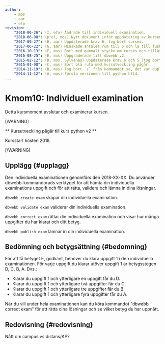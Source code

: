 ```yaml
---
author:
    - mos
    - aar
    - efo
revision:
    "2018-06-26": (I, efo) Ändrade till individuell examination.
    "2018-06-08": (prel, mos) Nytt dokument inför uppdatering av kursen.
    "2017-09-27": (H, aar) Uppdaterade krav 6, tog bort curses.
    "2017-06-22": (G, aar) Minskade antalet rum till 5 och la till fusk kommando.
    "2016-10-13": (F, mos) Bort med gammalt stycke om curses och tillåt väderstreck.
    "2015-08-25": (E, mos) Uppgraderade till dbwebb v2.
    "2015-02-12": (D, mos, Sylvanas) Uppdaterade krav 6 och 5 (tog bort curses).
    "2015-01-08": (C, mos) Bort blå ruta med kursutveckling pågår.
    "2014-11-19": (B, mos) Tog bort `s` från kommandot se, det var duplicerat.
    "2014-11-12": (A, mos) Första versionen till python ht14.
...
```

Kmom10: Individuell examination
==================================

Detta kursmoment avslutar och examinerar kursen.

[WARNING]

** Kursutveckling pågår till kurs python v2 **

Kursstart hösten 2018.

[/WARNING]



Upplägg {#upplagg}
--------------------------------------------------------------------

Den individuella examinationen genomförs den 2018-XX-XX. Du använder dbwebb-kommandorads verktyget för att hämta din individuella examinations uppgift och för att rätta, validera och lämna in dina lösningar.

`dbwebb create exam` skapar din individuella examination.

`dbwebb validate exam` validerar din individuella examination.

`dbwebb correct exam` rättar din individuella examination och visar hur många uppgifter du har klarat och ditt betyg.

`dbwebb publish exam` lämnar in din individuella examination.



Bedömning och betygsättning {#bedomning}
--------------------------------------------------------------------

För att få betyget E, godkänt, behöver du klara uppgift 1 i den individuella examinationen. För varje uppgift du klarar utöver uppgift 1 är betygsstegen D, C, B, A. Dvs.:

* Klarar du uppgift 1 och ytterligare en uppgift får du D.
* Klarar du uppgift 1 och ytterligare två uppgifter får du C.
* Klarar du uppgift 1 och ytterligare tre uppgifter får du B.
* Klarar du uppgift 1 och ytterligare fyra uppgifter får du A.

När du vill under hela examinationen kan du köra kommandot "dbwebb correct exam" för att rätta dina lösningar och se vilket betyg du har uppnått.



Redovisning {#redovisning}
--------------------------------------------------------------------

Nått om campus vs distans/KP?
